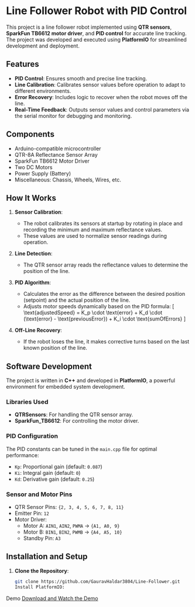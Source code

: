 # Line Follower Robot with PID Control

This project is a line follower robot implemented using **QTR sensors**, **SparkFun TB6612 motor driver**, and **PID control** for accurate line tracking. The project was developed and executed using **PlatformIO** for streamlined development and deployment.

## Features
- **PID Control**: Ensures smooth and precise line tracking.
- **Line Calibration**: Calibrates sensor values before operation to adapt to different environments.
- **Error Recovery**: Includes logic to recover when the robot moves off the line.
- **Real-Time Feedback**: Outputs sensor values and control parameters via the serial monitor for debugging and monitoring.

## Components
- Arduino-compatible microcontroller
- QTR-8A Reflectance Sensor Array
- SparkFun TB6612 Motor Driver
- Two DC Motors
- Power Supply (Battery)
- Miscellaneous: Chassis, Wheels, Wires, etc.

## How It Works
1. **Sensor Calibration**: 
   - The robot calibrates its sensors at startup by rotating in place and recording the minimum and maximum reflectance values.
   - These values are used to normalize sensor readings during operation.

2. **Line Detection**:
   - The QTR sensor array reads the reflectance values to determine the position of the line.

3. **PID Algorithm**:
   - Calculates the error as the difference between the desired position (setpoint) and the actual position of the line.
   - Adjusts motor speeds dynamically based on the PID formula:
     \[
     \text{adjustedSpeed} = K_p \cdot \text{error} + K_d \cdot (\text{error} - \text{previousError}) + K_i \cdot \text{sumOfErrors}
     \]

4. **Off-Line Recovery**:
   - If the robot loses the line, it makes corrective turns based on the last known position of the line.

## Software Development
The project is written in **C++** and developed in **PlatformIO**, a powerful environment for embedded system development.

### Libraries Used
- **QTRSensors**: For handling the QTR sensor array.
- **SparkFun_TB6612**: For controlling the motor driver.

### PID Configuration
The PID constants can be tuned in the `main.cpp` file for optimal performance:
- `Kp`: Proportional gain (default: `0.087`)
- `Ki`: Integral gain (default: `0`)
- `Kd`: Derivative gain (default: `0.25`)

### Sensor and Motor Pins
- QTR Sensor Pins: `{2, 3, 4, 5, 6, 7, 8, 11}`
- Emitter Pin: `12`
- Motor Driver:
  - Motor A: `AIN1`, `AIN2`, `PWMA` → `{A1, A0, 9}`
  - Motor B: `BIN1`, `BIN2`, `PWMB` → `{A4, A5, 10}`
  - Standby Pin: `A3`

## Installation and Setup
1. **Clone the Repository**:
   ```bash
   git clone https://github.com/GauravHaldar3804/Line-Follower.git
   Install PlatformIO:


Demo
[Download and Watch the Demo](./path-to-your-video.mp4)
